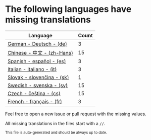 # The following languages have missing translations
Language|Count
-|-
[German - Deutsch - (de)](Calendr/Assets/de.lproj/Localizable.strings)|3
[Chinese - 中文 - (zh-Hans)](Calendr/Assets/zh-Hans.lproj/Localizable.strings)|15
[Spanish - español - (es)](Calendr/Assets/es.lproj/Localizable.strings)|3
[Italian - italiano - (it)](Calendr/Assets/it.lproj/Localizable.strings)|3
[Slovak - slovenčina - (sk)](Calendr/Assets/sk.lproj/Localizable.strings)|1
[Swedish - svenska - (sv)](Calendr/Assets/sv.lproj/Localizable.strings)|15
[Czech - čeština - (cs)](Calendr/Assets/cs.lproj/Localizable.strings)|15
[French - français - (fr)](Calendr/Assets/fr.lproj/Localizable.strings)|3

Feel free to open a new issue or pull request with the missing values.

All missing translations in the files start with a `//`.

<sub>This file is auto-generated and should be always up to date.</sub>
